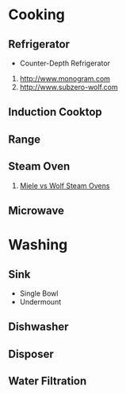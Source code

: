 
# Cooking
## Refrigerator
* Counter-Depth Refrigerator

1. http://www.monogram.com
2. http://www.subzero-wolf.com

## Induction Cooktop
## Range
## Steam Oven
1. [Miele vs Wolf Steam Ovens](https://blog.yaleappliance.com/bid/94146/miele-vs-wolf-steam-ovens-ratings-reviews-prices)
## Microwave


# Washing
## Sink
* Single Bowl
* Undermount

## Dishwasher
## Disposer
## Water Filtration

